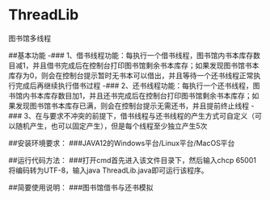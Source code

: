 # ThreadLib
图书馆多线程

##基本功能
-### 1、借书线程功能：每执行一个借书线程，图书馆内书本库存数目减1，并且借书完成后在控制台打印图书馆剩余书本库存；如果发现图书馆书本库存为0，则会在控制台提示暂时无书本可以借出，并且等待一个还书线程正常执行完成后再继续执行借书过程
-### 2、还书线程功能：每执行一个还书线程，图书馆内书本库存数目加1，并且还书完成后在控制台打印图书馆剩余书本库存；如果发现图书馆书本库存已满，则会在控制台提示无需还书，并且提前终止线程
-### 3、在与要求不冲突的前提下，借书线程与还书线程的产生方式可自定义（可以随机产生，也可以固定产生），但是每个线程至少独立产生5次

##安装环境要求：
###JAVA12的Windows平台/Linux平台/MacOS平台

##运行代码方法：
###打开cmd首先进入该文件目录下，然后输入chcp 65001将编码转为UTF-8，输入java ThreadLib.java即可运行该程序。

##简要使用说明：
###图书馆借书与还书模拟
